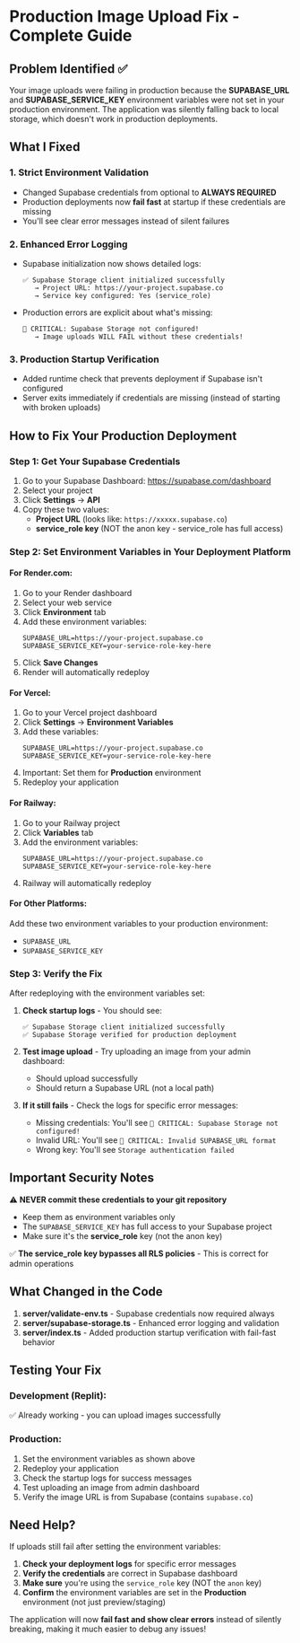 # Production Image Upload Fix - Complete Guide

## Problem Identified ✅

Your image uploads were failing in production because the **SUPABASE_URL** and **SUPABASE_SERVICE_KEY** environment variables were not set in your production environment. The application was silently falling back to local storage, which doesn't work in production deployments.

## What I Fixed

### 1. **Strict Environment Validation** 
- Changed Supabase credentials from optional to **ALWAYS REQUIRED**
- Production deployments now **fail fast** at startup if these credentials are missing
- You'll see clear error messages instead of silent failures

### 2. **Enhanced Error Logging**
- Supabase initialization now shows detailed logs:
  ```
  ✅ Supabase Storage client initialized successfully
     → Project URL: https://your-project.supabase.co
     → Service key configured: Yes (service_role)
  ```
- Production errors are explicit about what's missing:
  ```
  🚨 CRITICAL: Supabase Storage not configured!
     → Image uploads WILL FAIL without these credentials!
  ```

### 3. **Production Startup Verification**
- Added runtime check that prevents deployment if Supabase isn't configured
- Server exits immediately if credentials are missing (instead of starting with broken uploads)

## How to Fix Your Production Deployment

### Step 1: Get Your Supabase Credentials

1. Go to your Supabase Dashboard: https://supabase.com/dashboard
2. Select your project
3. Click **Settings** → **API**
4. Copy these two values:
   - **Project URL** (looks like: `https://xxxxx.supabase.co`)
   - **service_role key** (NOT the anon key - service_role has full access)

### Step 2: Set Environment Variables in Your Deployment Platform

#### For Render.com:
1. Go to your Render dashboard
2. Select your web service
3. Click **Environment** tab
4. Add these environment variables:
   ```
   SUPABASE_URL=https://your-project.supabase.co
   SUPABASE_SERVICE_KEY=your-service-role-key-here
   ```
5. Click **Save Changes**
6. Render will automatically redeploy

#### For Vercel:
1. Go to your Vercel project dashboard
2. Click **Settings** → **Environment Variables**
3. Add these variables:
   ```
   SUPABASE_URL=https://your-project.supabase.co
   SUPABASE_SERVICE_KEY=your-service-role-key-here
   ```
4. Important: Set them for **Production** environment
5. Redeploy your application

#### For Railway:
1. Go to your Railway project
2. Click **Variables** tab
3. Add the environment variables:
   ```
   SUPABASE_URL=https://your-project.supabase.co
   SUPABASE_SERVICE_KEY=your-service-role-key-here
   ```
4. Railway will automatically redeploy

#### For Other Platforms:
Add these two environment variables to your production environment:
- `SUPABASE_URL`
- `SUPABASE_SERVICE_KEY`

### Step 3: Verify the Fix

After redeploying with the environment variables set:

1. **Check startup logs** - You should see:
   ```
   ✅ Supabase Storage client initialized successfully
   ✅ Supabase Storage verified for production deployment
   ```

2. **Test image upload** - Try uploading an image from your admin dashboard:
   - Should upload successfully
   - Should return a Supabase URL (not a local path)

3. **If it still fails** - Check the logs for specific error messages:
   - Missing credentials: You'll see `🚨 CRITICAL: Supabase Storage not configured!`
   - Invalid URL: You'll see `🚨 CRITICAL: Invalid SUPABASE_URL format`
   - Wrong key: You'll see `Storage authentication failed`

## Important Security Notes

⚠️ **NEVER commit these credentials to your git repository**
- Keep them as environment variables only
- The `SUPABASE_SERVICE_KEY` has full access to your Supabase project
- Make sure it's the **service_role** key (not the anon key)

✅ **The service_role key bypasses all RLS policies** - This is correct for admin operations

## What Changed in the Code

1. **server/validate-env.ts** - Supabase credentials now required always
2. **server/supabase-storage.ts** - Enhanced error logging and validation
3. **server/index.ts** - Added production startup verification with fail-fast behavior

## Testing Your Fix

### Development (Replit):
✅ Already working - you can upload images successfully

### Production:
1. Set the environment variables as shown above
2. Redeploy your application
3. Check the startup logs for success messages
4. Test uploading an image from admin dashboard
5. Verify the image URL is from Supabase (contains `supabase.co`)

## Need Help?

If uploads still fail after setting the environment variables:

1. **Check your deployment logs** for specific error messages
2. **Verify the credentials** are correct in Supabase dashboard
3. **Make sure** you're using the `service_role` key (NOT the `anon` key)
4. **Confirm** the environment variables are set in the **Production** environment (not just preview/staging)

The application will now **fail fast and show clear errors** instead of silently breaking, making it much easier to debug any issues!
